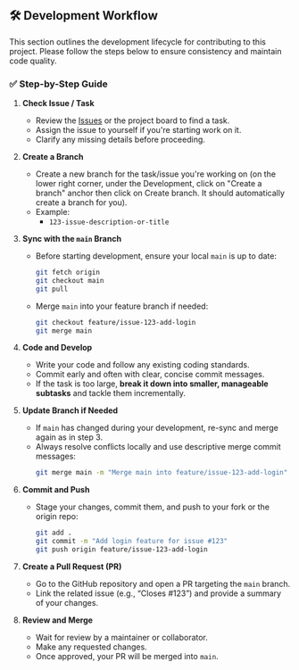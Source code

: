 ## 🛠 Development Workflow

This section outlines the development lifecycle for contributing to this project. Please follow the steps below to ensure consistency and maintain code quality.

### ✅ Step-by-Step Guide

1. **Check Issue / Task**
   - Review the [Issues](../../issues) or the project board to find a task.
   - Assign the issue to yourself if you're starting work on it.
   - Clarify any missing details before proceeding.

2. **Create a Branch**
   - Create a new branch for the task/issue you're working on (on the lower right corner, under the Development, click on "Create a branch" anchor then click on Create branch. It should automatically create a branch for you).
   - Example:
     - `123-issue-description-or-title`

3. **Sync with the `main` Branch**
   - Before starting development, ensure your local `main` is up to date:
     ```bash
     git fetch origin
     git checkout main
     git pull
     ```
   - Merge `main` into your feature branch if needed:
     ```bash
     git checkout feature/issue-123-add-login
     git merge main
     ```

4. **Code and Develop**
   - Write your code and follow any existing coding standards.
   - Commit early and often with clear, concise commit messages.
   - If the task is too large, **break it down into smaller, manageable subtasks** and tackle them incrementally.

5. **Update Branch if Needed**
   - If `main` has changed during your development, re-sync and merge again as in step 3.
   - Always resolve conflicts locally and use descriptive merge commit messages:
     ```bash
     git merge main -m "Merge main into feature/issue-123-add-login"
     ```

6. **Commit and Push**
   - Stage your changes, commit them, and push to your fork or the origin repo:
     ```bash
     git add .
     git commit -m "Add login feature for issue #123"
     git push origin feature/issue-123-add-login
     ```

7. **Create a Pull Request (PR)**
   - Go to the GitHub repository and open a PR targeting the `main` branch.
   - Link the related issue (e.g., “Closes #123”) and provide a summary of your changes.

8. **Review and Merge**
   - Wait for review by a maintainer or collaborator.
   - Make any requested changes.
   - Once approved, your PR will be merged into `main`.
